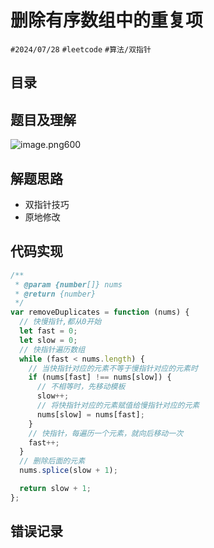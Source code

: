 
# 删除有序数组中的重复项


`#2024/07/28` `#leetcode`  `#算法/双指针` 


## 目录
<!-- toc -->
 ## 题目及理解 

![image.png600](https://832-1310531898.cos.ap-beijing.myqcloud.com/202407281631265.png?imageSlim)

## 解题思路

- 双指针技巧
- 原地修改

## 代码实现
```javascript
/**
 * @param {number[]} nums
 * @return {number}
 */
var removeDuplicates = function (nums) {
  // 快慢指针,都从0开始
  let fast = 0;
  let slow = 0;
  // 快指针遍历数组
  while (fast < nums.length) {
    // 当快指针对应的元素不等于慢指针对应的元素时
    if (nums[fast] !== nums[slow]) {
      // 不相等时，先移动模板
      slow++;
      // 将快指针对应的元素赋值给慢指针对应的元素
      nums[slow] = nums[fast];
    }
    // 快指针，每遍历一个元素，就向后移动一次
    fast++;
  }
  // 删除后面的元素
  nums.splice(slow + 1);

  return slow + 1;
};

```

## 错误记录

